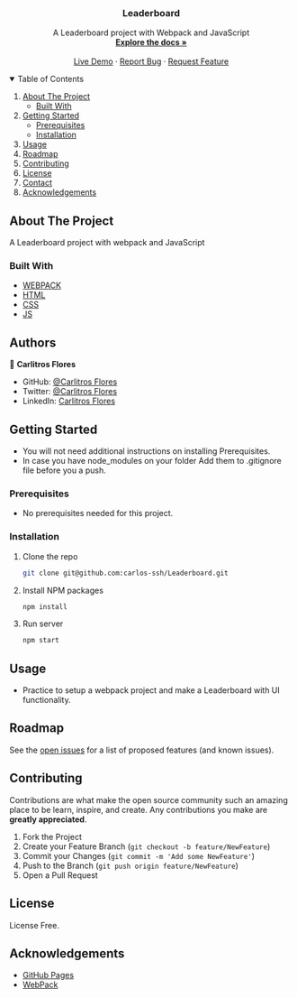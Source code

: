 <br />
<p align="center">

  <h3 align="center">Leaderboard</h3>

  <p align="center">
    A Leaderboard project with Webpack and JavaScript
    <br />
    <a href="#"><strong>Explore the docs »</strong></a>
    <br />
    <br />
    <a href="#">Live Demo</a>
    ·
    <a href="https://github.com/carlos-ssh/leaderboard/issues">Report Bug</a>
    ·
    <a href="https://github.com/carlos-ssh/leaderboard/issues">Request Feature</a>
  </p>
</p>

<details open="open">
  <summary>Table of Contents</summary>
  <ol>
    <li>
      <a href="#about-the-project">About The Project</a>
      <ul>
        <li><a href="#built-with">Built With</a></li>
      </ul>
    </li>
    <li>
      <a href="#getting-started">Getting Started</a>
      <ul>
        <li><a href="#prerequisites">Prerequisites</a></li>
        <li><a href="#installation">Installation</a></li>
      </ul>
    </li>
    <li><a href="#usage">Usage</a></li>
    <li><a href="#roadmap">Roadmap</a></li>
    <li><a href="#contributing">Contributing</a></li>
    <li><a href="#license">License</a></li>
    <li><a href="#contact">Contact</a></li>
    <li><a href="#acknowledgements">Acknowledgements</a></li>
  </ol>
</details>

## About The Project

A Leaderboard project with webpack and JavaScript

### Built With

- [WEBPACK](https://webpack.js.org/)
- [HTML](https://www.w3schools.com/html/)
- [CSS](https://www.w3schools.com/css/)
- [JS](https://www.javascript.com/)

## Authors

👤 **Carlitros Flores**

- GitHub: [@Carlitros Flores](https://github.com/carlos-ssh)
- Twitter: [@Carlitros Flores](https://twitter.com/aom.robles)
- LinkedIn: [Carlitros Flores](https://www.linkedin.com/in/carlos-ssh/)

## Getting Started

- You will not need additional instructions on installing Prerequisites.
- In case you have node_modules on your folder Add them to .gitignore file before you a push.

### Prerequisites

- No prerequisites needed for this project.

### Installation

1. Clone the repo
   ```sh
   git clone git@github.com:carlos-ssh/Leaderboard.git
   ```
2. Install NPM packages
   ```sh
   npm install
   ```
3. Run server
   ```sh
   npm start
   ```

## Usage

- Practice to setup a webpack project and make a Leaderboard with UI functionality.

## Roadmap

See the [open issues](https://github.com/carlos-ssh/Leaderboard/issues) for a list of proposed features (and known issues).

## Contributing

Contributions are what make the open source community such an amazing place to be learn, inspire, and create. Any contributions you make are **greatly appreciated**.

1. Fork the Project
2. Create your Feature Branch (`git checkout -b feature/NewFeature`)
3. Commit your Changes (`git commit -m 'Add some NewFeature'`)
4. Push to the Branch (`git push origin feature/NewFeature`)
5. Open a Pull Request

## License

License Free.

## Acknowledgements

- [GitHub Pages](https://pages.github.com)
- [WebPack](https://webpack.js.org/)
